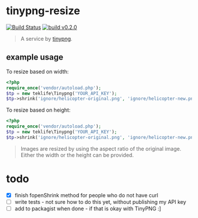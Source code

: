 # tinypng-resize

[![Build Status](https://travis-ci.org/levidurfee/tinypng-resize.svg?branch=master)](https://travis-ci.org/levidurfee/tinypng-resize)
[![build v0.2.0](https://img.shields.io/badge/build-0.2.0-orange.svg)]()

> A service by [tinypng](https://tinypng.com).

## example usage

To resize based on width:

```php
<?php
require_once('vendor/autoload.php');
$tp = new teklife\Tinypng('YOUR_API_KEY');
$tp->shrink('ignore/helicopter-original.png', 'ignore/helicopter-new.png', 150);
```
To resize based on height:

```php
<?php
require_once('vendor/autoload.php');
$tp = new teklife\Tinypng('YOUR_API_KEY');
$tp->shrink('ignore/helicopter-original.png', 'ignore/helicopter-new.png', '', 150);
```
> Images are resized by using the aspect ratio of the original image. Either the width or the height can be provided.

# todo

- [x] finish fopenShrink method for people who do not have curl
- [ ] write tests - not sure how to do this yet, without publishing my API key
- [ ] add to packagist when done - if that is okay with TinyPNG :]
